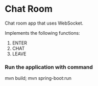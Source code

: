 # Chat Room
Chat room app that uses WebSocket.

Implements the following functions:

1. ENTER
2. CHAT
3. LEAVE

### Run the application with command
mvn build; mvn spring-boot:run

